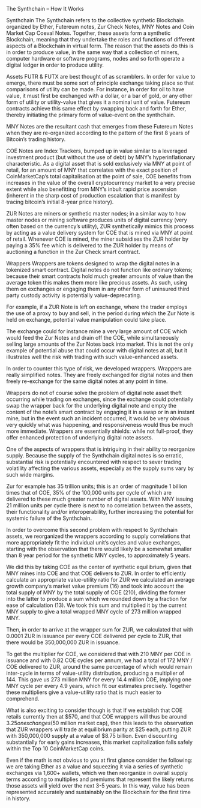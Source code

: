 

The Synthchain – How It Works

Synthchain
The Synthchain refers to the collective synthetic Blockchain organized by Ether, Futereum notes, Zur Check Notes, MNY Notes and Coin Market Cap Coeval Notes. Together, these assets form a synthetic Blockchain, meaning that they undertake the roles and functions of different aspects of a Blockchain in virtual form. The reason that the assets do this is in order to produce value, in the same way that a collection of miners, computer hardware or software programs, nodes and so forth operate a digital ledger in order to produce utility.

Assets
FUTR & FUTX are best thought of as scramblers. In order for value to emerge, there must be some sort of principle exchange taking place so that comparisons of utility can be made. For instance, in order for oil to have value, it must first be exchanged with a dollar, or a bar of gold, or any other form of utility or utility-value that gives it a nominal unit of value. Futereum contracts achieve this same effect by swapping back and forth for Ether, thereby initiating the primary form of value-event on the synthchain.

MNY Notes are the resultant cash that emerges from these Futereum Notes when they are re-organized according to the pattern of the first 8 years of Bitcoin’s trading history.

COE Notes are Index Trackers, bumped up in value similar to a leveraged investment product (but without the use of debt) by MNY’s hyperinflationary characteristic. As a digital asset that is sold exclusively via MNY at point of retail, for an amount of MNY that correlates with the exact position of CoinMarketCap’s total capitalisation at the point of sale, COE benefits from increases in the value of the overall cryptocurrency market to a very precise extent while also benefitting from MNY’s inbult rapid price ascension (inherent in the sharp cost of production escalation that is manifest by tracing bitcoin’s initial 8-year price history).

ZUR Notes are miners or synthetic master nodes; in a similar way to how master nodes or mining software produces units of digital currency (very often based on the currency’s utility), ZUR synthetically mimics this process by acting as a value delivery system for COE that is mined via MNY at point of retail. Whenever COE is mined, the miner subsidises the ZUR holder by paying a 35% fee which is delivered to the ZUR holder by means of auctioning a function in the Zur Check smart contract.

Wrappers
Wrappers are tokens designed to wrap the digital notes in a tokenized smart contract. Digital notes do not function like ordinary tokens; because their smart contracts hold much greater amounts of value than the average token this makes them more like precious assets. As such, using them on exchanges or engaging them in any other form of uninsured third party custody activity is potentially value-deprecating. 

For example, if a ZUR Note is left on exchange, where the trader employs the use of a proxy to buy and sell, in the period during which the Zur Note is held on exchange, potential value manipulation could take place. 

The exchange could for instance mine a very large amount of COE which would feed the Zur Notes and drain off the COE, while simultaneously selling large amounts of the Zur Notes back into market. This is not the only example of potential abuse that could occur with digital notes at all, but it illustrates well the risk with trading with such value-enhanced assets.

In order to counter this type of risk, we developed wrappers. Wrappers are really simplified notes. They are freely exchanged for digital notes and then freely re-exchange for the same digital notes at any point in time. 

Wrappers do not of course solve the problem of digital note asset theft occurring while trading on exchanges, since the exchange could potentially swap the wrapper back for the underlying digital note and empty the content of the note’s smart contract by engaging it in a swap or in an instant mine, but in the event such an incident occurred, it would be very obvious very quickly what was happening, and responsiveness would thus be much more immediate. Wrappers are essentially shields: while not full-proof, they offer enhanced protection of underlying digital note assets.

One of the aspects of wrappers that is intriguing in their ability to reorganize supply. Because the supply of the Synthchain digital notes is so erratic, substantial risk is potentially encountered with respect to sever trading volatility affecting the various assets, especially as the supply sums vary by such wide margins. 

Zur for example has 35 trillion units; this is an order of magnitude 1 billion times that of COE, 35% of the 100,000 units per cycle of which are delivered to these much greater number of digital assets. With MNY issuing 21 million units per cycle there is next to no correlation between the assets, their functionality and/or interoperability, further increasing the potential for systemic failure of the Synthchain.  

In order to overcome this second problem with respect to Synthchain assets, we reorganized the wrappers according to supply correlations that more appropriately fit the individual unit’s cycles and value exchanges, starting with the observation that there would likely be a somewhat smaller than 8 year period for the synthetic MNY cycles, to approximately 5 years. 

We did this by taking COE as the center of synthetic equilibrium, given that MNY mines into COE and that COE delivers to ZUR. In order to efficiently calculate an appropriate value-utility ratio for ZUR we calculated an average growth company’s market value premium (16) and took into account the total supply of MNY by the total supply of COE (210), dividing the former into the latter to produce a sum which we rounded down by a fraction for ease of calculation (13). We took this sum and multiplied it by the current MNY supply to give a total wrapped MNY cycle of 273 million wrapped MNY.

Then, in order to arrive at the wrapper sum for ZUR, we calculated that with 0.0001 ZUR in issuance per every COE delivered per cycle to ZUR, that there would be 350,000,000 ZUR in issuance. 

To get the multiplier for COE, we considered that with 210 MNY per COE in issuance and with 0.82 COE cycles per annum, we had a total of 172 MNY / COE delivered to ZUR, around the same percentage of which would remain inter-cycle in terms of value-utility distribution, producing a multiplier of 144. This gave us 273 million MNY for every 14.4 million COE, implying one MNY cycle per every 4.9 years, which fit our estimates precisely.  Together these multipliers give a value-utility ratio that is much easier to comprehend. 

What is also exciting to consider though is that If we establish that COE retails currently then at $570, and that COE wrappers will thus be around $3.25 on exchanges ($50 million market cap), then this leads to the observation that ZUR wrappers will trade at equilibrium parity at $25 each, putting ZUR with 350,000,000 supply at a value of $8.75 billion. Even discounting substantially for early gains increases, this market capitalization falls safely within the Top 10 CoinMarketCap coins.

Even if the math is not obvious to you at first glance consider the following: we are taking Ether as a value and squeezing it via a series of synthetic exchanges via 1,600+ wallets, which we then reorganize in overall supply terms according to multiplies and premiums that represent the likely returns those assets will yield over the next 3-5 years. In this way, value has been represented accurately and sustainably on the Blockchain for the first time in history.
